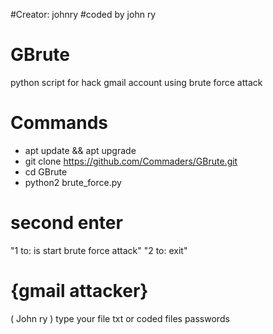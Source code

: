 #Creator: johnry
#coded by john ry

# GBrute
python script for hack gmail account 
using brute force attack

# Commands
- apt update && apt upgrade
- git clone https://github.com/Commaders/GBrute.git 
- cd GBrute 
- python2 brute_force.py 

# second enter 
"1 to: is start brute force attack"
"2 to: exit"


# {gmail attacker}
   (  John ry   )
   type your file txt
   or coded files passwords
